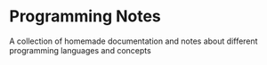 # Programming Notes
 A collection of homemade documentation and notes about different programming languages and concepts
